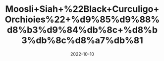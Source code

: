 ---
title: 'Moosli+Siah+%22Black+Curculigo+Orchioies%22+%d9%85%d9%88%d8%b3%d9%84%db%8c+%d8%b3%db%8c%d8%a7%db%81'
date: '2022-10-10' 
metatag: '' 
inventory: '0' 
draft: false 
# meta description 
shortDescripton: 'Musli+Siyah+uses%ef%bf%bdexcellent+to+work+against+the+low+libido%2c+erectile+dysfunction+and+low+sperm+count+however+improves+the+semen+quantity.%ef%bf%bd'
description: 'Herb'
longdescription: ''
featured: True
# product Price
price: '40.0'
# Product Short Description
shortDescription: 'Musli+Siyah+uses%ef%bf%bdexcellent+to+work+against+the+low+libido%2c+erectile+dysfunction+and+low+sperm+count+however+improves+the+semen+quantity.%ef%bf%bd'
productID: 'D0D74789-9E2A-ED11-9968-005056B3A416'
type: 'products'
category: 'Herb' 
thumnailproduct: 'https://eraconnect.blob.core.windows.net/product-images/aminsaddiquidawakhana/D0D74789-9E2A-ED11-9968-005056B3A416.webp' 
images:
  - image: 'https://eraconnect.blob.core.windows.net/product-images/aminsaddiquidawakhana/D0D74789-9E2A-ED11-9968-005056B3A416.webp'  
Variants:
---